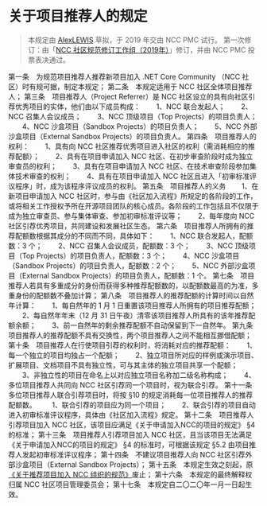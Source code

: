 # 关于项目推荐人的规定

> 本规定由 [AlexLEWIS](https://github.com/alexinea) 草拟，于 2019 年交由 NCC PMC 试行。
> 第一次修订：由「[NCC 社区规范修订工作组（2019年）](../history/rdswg-member-list-2019.md)」修订，并由 NCC PMC 投票表决通过。

第一条　为规范项目推荐人推荐新项目加入 .NET Core Community （NCC 社区）时有规可据，制定本规定；
第二条　本规定适用于 NCC 社区全体项目推荐人；
第三条　项目推荐人（Project Referrer）是 NCC 社区设立的具有向社区引荐优秀项目的实体，他们由以下成员构成：
　　1、NCC 联合发起人；
　　2、NCC 召集人会议成员；
　　3、NCC 顶级项目（Top Projects）的项目负责人；
　　4、NCC 沙盒项目（Sandbox Projects）的项目负责人；
　　5、NCC 外部沙盒项目（External Sandbox Projects）的项目负责人。
第四条　项目推荐人的权利：
　　1、具有向 NCC 社区推荐优秀项目进入社区的权利（需消耗相应的推荐配额）；
　　2、具有在项目申请加入 NCC 社区、在初步审查阶段时成为独立审查员的权利；
　　3、具有在项目申请加入 NCC 社区、在技术审查阶段参加集体技术审查的权利；
　　4、具有在项目申请加入 NCC 社区且进入「初审标准评议程序」时，成为该程序评议成员的权利。
第五条　项目推荐人的义务
　　1、在新项目申请加入 NCC 社区时，参与由《社区加入流程》所规定的各阶段的工作，或将相关工作授权予所在开源项目团队的核心成员。各阶段的工作包括且不仅限于成为独立审查员、参与集体审查、参加初审标准评议等；
　　2、每年度向 NCC 社区引荐优秀项目，共同建设和发展社区生态。
第六条　项目推荐人所拥有的推荐配额数根据其成分的不同而不同，具体如下：
　　1、NCC 联合发起人，配额数：3 个；
　　2、NCC 召集人会议成员，配额数：3 个；
　　3、NCC 顶级项目（Top Projects）的项目负责人，配额数：3 个；
　　4、NCC 沙盒项目（Sandbox Projects）的项目负责人，配额数：2 个；
　　5、NCC 外部沙盒项目（External Sandbox Projects）的项目负责人，配额数：1 个。
第七条　项目推荐人若具有多重成分的身份而获得多种推荐配额数的，以配额数最高的为准，多重身份的配额数不叠加计算；
第八条　项目推荐人的推荐配额的计算时间以自然年计算：
　　1、每自然年的 1 月 1 日重置该项目推荐人所拥有的项目推荐配额；
　　2、每自然年年末（12 月 31 日午夜）清零该项目推荐人所具有的该年推荐配额余额；
　　3、前一自然年的剩余推荐配额不自动保留到下一自然年。
第九条　项目推荐人的推荐配额不具有交换性，两个项目推荐人之间不能相互挪借配额；
第十条　项目推荐人在行使项目引荐的权利时，将消耗对应的推荐配额：
　　1、每一个独立的项目均独占一个配额；
　　2、独立项目所对应的样例或演示项目、扩展项目、文档项目不具有独立性，可与其主体的独立项目共享一个配额；
　　3、非独立性的项目在命名上以对应独立项目名称加二级名称构成；
　　4、多位项目推荐人共同向 NCC 社区引荐同一个项目时，视为联合引荐。
第十一条　多位项目推荐人联合引荐项目时，将按 §10 的规定消耗每一位项目推荐人的推荐配额数。
　　1、联合引荐的项目应为同一个项目；
　　2、联合引荐的项目自动进入初审标准评议程序，具体由《社区加入流程》规定。
第十二条　项目推荐人引荐项目加入 NCC 社区，该项目应满足《关于申请加入NCC的项目的规定》 §4 的标准；
第十三条　项目推荐人引荐项目加入 NCC 社区，且当该项目无法满足《关于申请加入NCC的项目的规定》 §4 的标准时，可根据该规定 §5.2 由项目推荐人发起初审标准评议程序；
第十四条　不建议项目推荐人向 NCC 社区引荐外部沙盒项目（External Sandbox Projects）；
第十五条　本规定生效之刻起，原[《关于推荐项目加入 NCC 组织的规范》](old/community-project-recommendation-act-2019.md)废止；
第十六条　本规定的最终解释权归属 NCC 社区项目管理委员会；
第十七条　本规定自二〇二〇年一月一日起生效。

